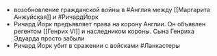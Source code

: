 * возобновление гражданской войны в #Англия между [[Маргарита Анжуйская]] и #РичардЙорк 
* Ричард Йорк предъявляет права на корону Англии. Он объявлен регентом [[Генрих VI]] и наследником короны. Сына Генриха Эдуарда просто забыли
* Ричард Йорк убит в сражении с войсками #Ланкастеры
